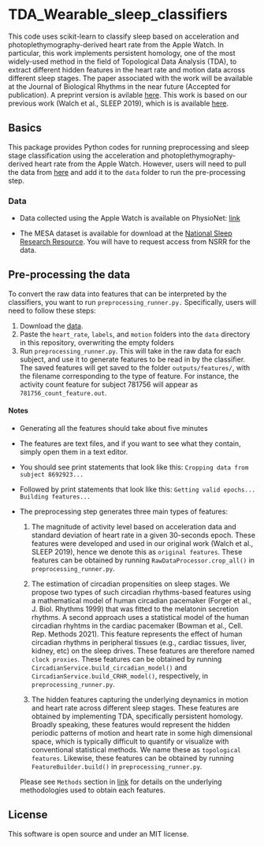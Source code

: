 # TDA_Wearable_sleep_classifiers

This code uses scikit-learn to classify sleep based on acceleration and photoplethymography-derived heart rate from the Apple Watch. In particular, this work implements persistent homology, one of the most widely-used method in the field of Topological Data Analysis (TDA), to extract different hidden features in the heart rate and motion data across different sleep stages. The paper associated with the work will be available at the Journal of Biological Rhythms in the near future (Accepted for publication). A preprint version is avilable [here](https://www.biorxiv.org/content/10.1101/2023.10.18.562982v1.abstract). This work is based on our previous work (Walch et al., SLEEP 2019), which is is available [here](https://academic.oup.com/sleep/article/42/12/zsz180/5549536).

## Basics

This package provides Python codes for running preprocessing and sleep stage classification using the acceleration and photoplethymography-derived heart rate from the Apple Watch. However, users will need to pull the data from [here](https://alpha.physionet.org/content/sleep-accel/1.0.0/) and add it to the `data` folder to run the pre-processing step. 

### Data

- Data collected using the Apple Watch is available on PhysioNet: [link](https://alpha.physionet.org/content/sleep-accel/1.0.0/)

- The MESA dataset is available for download at the [National Sleep Research Resource](https://sleepdata.org). You will have to request access from NSRR for the data.

## Pre-processing the data

To convert the raw data into features that can be interpreted by the classifiers, you want to run `preprocessing_runner.py.` Specifically, users will need to follow these steps: 

1. Download the [data](https://alpha.physionet.org/content/sleep-accel/1.0.0/).
2. Paste the `heart_rate`, `labels`, and `motion` folders into the `data` directory in this repository, overwriting the empty folders 
3. Run `preprocessing_runner.py`. This will take in the raw data for each subject, and use it to generate features to be read in by the classifier. The saved features will get saved to the folder `outputs/features/`, with the filename corresponding to the type of feature. For instance, the activity count feature for subject 781756 will appear as `781756_count_feature.out`. 

#### Notes
- Generating all the features should take about five minutes
- The features are text files, and if you want to see what they contain, simply open them in a text editor. 
- You should see print statements that look like this: `Cropping data from subject 8692923...`
- Followed by print statements that look like this: `Getting valid epochs... Building features...`
- The preprocessing step generates three main types of features: 
    1) The magnitude of activity level based on acceleration data and standard deviation of heart rate in a given 30-seconds epoch. These features were developed and used in our original work (Walch et al., SLEEP 2019), hence we denote this as `original features`. These features can be obtained by running `RawDataProcessor.crop_all()` in `preprocessing_runner.py`.

    2) The estimation of circadian propensities on sleep stages. We propose two types of such circadian rhythms-based features using a mathematical model of human circadian pacemaker (Forger et al., J. Biol. Rhythms 1999) that was fitted to the melatonin secretion rhythms. A second approach uses a statistical model of the human circadian rhyhtms in the cardiac pacemaker (Bowman et al., Cell. Rep. Methods 2021). This feature represents the effect of human circadian rhythms in peripheral tissues (e.g., cardiac tissues, liver, kidney, etc) on the sleep drives. These features are therefore named `clock proxies`. These features can be obtained by running `CircadianService.build_circadian_model()` and `CircadianService.build_CRHR_model()`, respectively, in `preprocessing_runner.py`.

    3) The hidden features capturing the underlying deynamics in motion and heart rate across different sleep stages. These features are obtained by implementing TDA, specifically persistent homology. Broadly speaking, these features would represent the hidden periodic patterns of motion and heart rate in some high dimensional space, which is typically difficult to quantify or visualize with conventional statistical methods. We name these as `topological features`. Likewise, these features can be obtained by running `FeatureBuilder.build()` in `preprocessing_runner.py`.

    Please see `Methods` section in [link](https://www.biorxiv.org/content/10.1101/2023.10.18.562982v1.abstract) for details on the underlying methodologies used to obtain each features. 
 
## License

This software is open source and under an MIT license.
